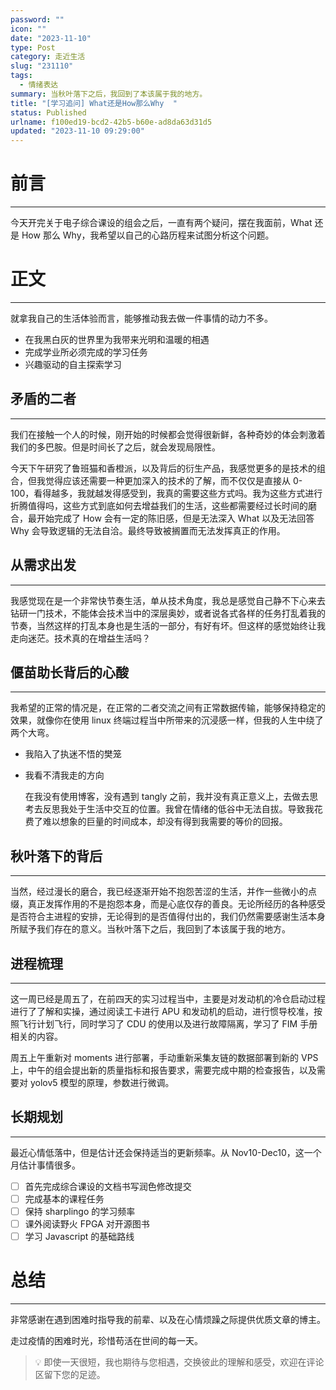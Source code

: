 ```yaml
---
password: ""
icon: ""
date: "2023-11-10"
type: Post
category: 走近生活
slug: "231110"
tags:
  - 情绪表达
summary: 当秋叶落下之后，我回到了本该属于我的地方。
title: "[学习追问] What还是How那么Why  "
status: Published
urlname: f100ed19-bcd2-42b5-b60e-ad8da63d31d5
updated: "2023-11-10 09:29:00"
---
```


# 前言

---

今天开完关于电子综合课设的组会之后，一直有两个疑问，摆在我面前，What 还是 How 那么 Why，我希望以自己的心路历程来试图分析这个问题。

# 正文

---

就拿我自己的生活体验而言，能够推动我去做一件事情的动力不多。

- 在我黑白灰的世界里为我带来光明和温暖的相遇
- 完成学业所必须完成的学习任务
- 兴趣驱动的自主探索学习

## 矛盾的二者

---

我们在接触一个人的时候，刚开始的时候都会觉得很新鲜，各种奇妙的体会刺激着我们的多巴胺。但是时间长了之后，就会发现局限性。

今天下午研究了鲁班猫和香橙派，以及背后的衍生产品，我感觉更多的是技术的组合，但我觉得应该还需要一种更加深入的技术的了解，而不仅仅是直接从 0-100，看得越多，我就越发得感受到，我真的需要这些方式吗。我为这些方式进行折腾值得吗，这些方式到底如何去增益我们的生活，这些都需要经过长时间的磨合，最开始完成了 How 会有一定的陈旧感，但是无法深入 What 以及无法回答 Why 会导致逻辑的无法自洽。最终导致被搁置而无法发挥真正的作用。

## 从需求出发

---

我感觉现在是一个非常快节奏生活，单从技术角度，我总是感觉自己静不下心来去钻研一门技术，不能体会技术当中的深层奥妙，或者说各式各样的任务打乱着我的节奏，当然这样的打乱本身也是生活的一部分，有好有坏。但这样的感觉始终让我走向迷茫。技术真的在增益生活吗？

## 偃苗助长背后的心酸

---

我希望的正常的情况是，在正常的二者交流之间有正常数据传输，能够保持稳定的效果，就像你在使用 linux 终端过程当中所带来的沉浸感一样，但我的人生中绕了两个大弯。

- 我陷入了执迷不悟的樊笼
- 我看不清我走的方向

  在我没有使用博客，没有遇到 tangly 之前，我并没有真正意义上，去做去思考去反思我处于生活中交互的位置。我曾在情绪的低谷中无法自拔。导致我花费了难以想象的巨量的时间成本，却没有得到我需要的等价的回报。

## 秋叶落下的背后

---

当然，经过漫长的磨合，我已经逐渐开始不抱怨苦涩的生活，并作一些微小的点缀，真正发挥作用的不是抱怨本身，而是心底仅存的善良。无论所经历的各种感受是否符合主进程的安排，无论得到的是否值得付出的，我们仍然需要感谢生活本身所赋予我们存在的意义。当秋叶落下之后，我回到了本该属于我的地方。

## 进程梳理

---

这一周已经是周五了，在前四天的实习过程当中，主要是对发动机的冷仓启动过程进行了了解和实操，通过阅读工卡进行 APU 和发动机的启动，进行惯导校准，按照飞行计划飞行，同时学习了 CDU 的使用以及进行故障隔离，学习了 FIM 手册相关的内容。

周五上午重新对 moments 进行部署，手动重新采集友链的数据部署到新的 VPS 上，中午的组会提出新的质量指标和报告要求，需要完成中期的检查报告，以及需要对 yolov5 模型的原理，参数进行微调。

## 长期规划

---

最近心情低落中，但是估计还会保持适当的更新频率。从 Nov10-Dec10，这一个月估计事情很多。

- [ ] 首先完成综合课设的文档书写润色修改提交
- [ ] 完成基本的课程任务
- [ ] 保持 sharplingo 的学习频率
- [ ] 课外阅读野火 FPGA 对开源图书
- [ ] 学习 Javascript 的基础路线

# 总结

---

非常感谢在遇到困难时指导我的前辈、以及在心情烦躁之际提供优质文章的博主。

走过疫情的困难时光，珍惜苟活在世间的每一天。

> 💡 即使一天很短，我也期待与您相遇，交换彼此的理解和感受，欢迎在评论区留下您的足迹。
